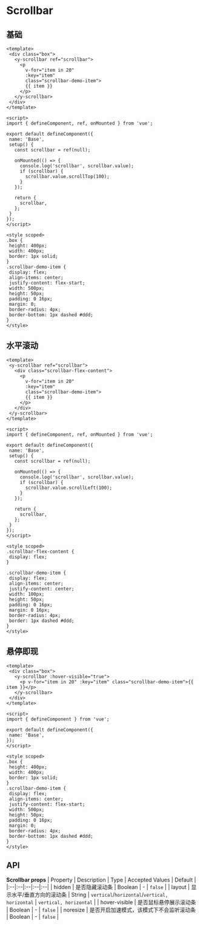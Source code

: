 # Scrollbar


## 基础

<code-wrapper>
<div class="code-source"><ScrollbarBase /></div>

 ```vue
<template>
  <div class="box">
    <y-scrollbar ref="scrollbar">
      <p
        v-for="item in 20"
        :key="item"
        class="scrollbar-demo-item">
        {{ item }}
      </p>
    </y-scrollbar>
  </div>
</template>

<script>
import { defineComponent, ref, onMounted } from 'vue';

export default defineComponent({
  name: 'Base',
  setup() {
    const scrollbar = ref(null);

    onMounted(() => {
      console.log('scrollbar', scrollbar.value);
      if (scrollbar) {
        scrollbar.value.scrollTop(100);
      }
    });

    return {
      scrollbar,
    };
  }
});
</script>

<style scoped>
.box {
  height: 400px;
  width: 400px;
  border: 1px solid;
}
.scrollbar-demo-item {
  display: flex;
  align-items: center;
  justify-content: flex-start;
  width: 500px;
  height: 50px;
  padding: 0 16px;
  margin: 0;
  border-radius: 4px;
  border-bottom: 1px dashed #ddd;
}
</style>

```

</code-wrapper>



## 水平滚动

<code-wrapper>
<div class="code-source"><ScrollbarHorizontal /></div>

 ```vue
<template>
  <y-scrollbar ref="scrollbar">
    <div class="scrollbar-flex-content">
      <p
        v-for="item in 20"
        :key="item"
        class="scrollbar-demo-item">
        {{ item }}
      </p>
    </div>
  </y-scrollbar>
</template>

<script>
import { defineComponent, ref, onMounted } from 'vue';

export default defineComponent({
  name: 'Base',
  setup() {
    const scrollbar = ref(null);

    onMounted(() => {
      console.log('scrollbar', scrollbar.value);
      if (scrollbar) {
        scrollbar.value.scrollLeft(100);
      }
    });

    return {
      scrollbar,
    };
  }
});
</script>

<style scoped>
.scrollbar-flex-content {
  display: flex;
}

.scrollbar-demo-item {
  display: flex;
  align-items: center;
  justify-content: center;
  width: 100px;
  height: 50px;
  padding: 0 16px;
  margin: 0 16px;
  border-radius: 4px;
  border: 1px dashed #ddd;
}
</style>

```

</code-wrapper>



## 悬停即现

<code-wrapper>
<div class="code-source"><ScrollbarHover /></div>

 ```vue
<template>
  <div class="box">
    <y-scrollbar :hover-visible="true">
      <p v-for="item in 20" :key="item" class="scrollbar-demo-item">{{ item }}</p>
    </y-scrollbar>
  </div>
</template>

<script>
import { defineComponent } from 'vue';

export default defineComponent({
  name: 'Base',
});
</script>

<style scoped>
.box {
  height: 400px;
  width: 400px;
  border: 1px solid;
}
.scrollbar-demo-item {
  display: flex;
  align-items: center;
  justify-content: flex-start;
  width: 500px;
  height: 50px;
  padding: 0 16px;
  margin: 0;
  border-radius: 4px;
  border-bottom: 1px dashed #ddd;
}
</style>

```

</code-wrapper>




<script>
import ScrollbarBase from '../../src/components/scrollbar/demo/base.vue';
import ScrollbarHorizontal from '../../src/components/scrollbar/demo/horizontal.vue';
import ScrollbarHover from '../../src/components/scrollbar/demo/hover.vue';
export default {
	components: {
		ScrollbarBase,
		ScrollbarHorizontal,
		ScrollbarHover
	}
}
</script>

## API

**Scrollbar props**
| Property | Description | Type | Accepted Values | Default |
|:--|:--|:--|:--|:--|
| hidden | 是否隐藏滚动条 | Boolean | - | `false` |
| layout | 显示水平/垂直方向的滚动条 | String | `vertical`/`horizontal`/`vertical, horizontal` | `vertical, horizontal` |
| hover-visible | 是否鼠标悬停展示滚动条 | Boolean | - | `false` |
| noresize | 是否开启加速模式，该模式下不会监听滚动条 | Boolean | - | `false` |
